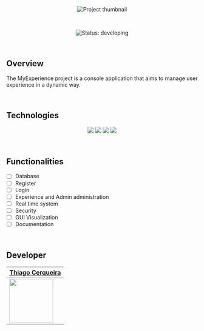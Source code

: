 
<p align="center">
  <img src="" alt="Project thumbnail"/>  
</p>

<br/>
<p align="center">
	<img src="http://img.shields.io/static/v1?label=STATUS&message=DEVELOPING&color=GREEN&style=for-the-badge" alt="Status: developing"/>
</p>

<br/>

## Overview

The MyExperience project is a console application that aims to manage user experience in a dynamic way.

<br/>

## Technologies

<p align="center">
  <img src="https://img.shields.io/badge/c%23-%23239120.svg?style=for-the-badge&logo=csharp&logoColor=white"/>
  <img src="https://img.shields.io/badge/.NET-5C2D91?style=for-the-badge&logo=.net&logoColor=white"/>
  <img src="https://img.shields.io/badge/NeoVim-%2357A143.svg?&style=for-the-badge&logo=neovim&logoColor=white"/>
  <img src="https://img.shields.io/badge/Git-F05032?style=for-the-badge&logo=git&logoColor=white"/>
</p>

<br/>

## Functionalities


- [ ] Database
- [ ] Register
- [ ] Login
- [ ] Experience and Admin administration
- [ ] Real time system
- [ ] Security
- [ ] GUI Visualization 
- [ ] Documentation

<br/>

## Developer

| [Thiago Cerqueira](https://github.com/Teagar) |
| --- |
| <img src="https://avatars.githubusercontent.com/u/81341250?v=4" width=115> |
